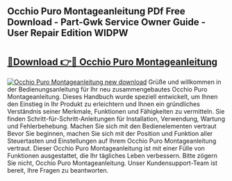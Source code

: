 ## Occhio Puro Montageanleitung PDf Free Download - Part-Gwk Service Owner Guide - User Repair Edition WIDPW

# <h2><a href="http://df6batt.blite.top/?on=Occhio+Puro+Montageanleitung">🔗Download 👉🔴 Occhio Puro Montageanleitung</a></h2>

[![Occhio Puro Montageanleitung new download](https://i.imgur.com/lujVjoI.png)](http://df6batt.blite.top/?on=Occhio+Puro+Montageanleitung)
Grüße und willkommen in der Bedienungsanleitung für Ihr neu zusammengebautes Occhio Puro Montageanleitung. Dieses Handbuch wurde speziell entwickelt, um Ihnen den Einstieg in Ihr Produkt zu erleichtern und Ihnen ein gründliches Verständnis seiner Merkmale, Funktionen und Fähigkeiten zu vermitteln. Sie finden Schritt-für-Schritt-Anleitungen für Installation, Verwendung, Wartung und Fehlerbehebung. Machen Sie sich mit den Bedienelementen vertraut Bevor Sie beginnen, machen Sie sich mit der Position und Funktion aller Steuertasten und Einstellungen auf Ihrem Occhio Puro Montageanleitung vertraut. Dieser Occhio Puro Montageanleitung ist mit einer Fülle von Funktionen ausgestattet, die Ihr tägliches Leben verbessern. Bitte zögern Sie nicht, Occhio Puro Montageanleitung. Unser Kundensupport-Team ist bereit, Ihre Fragen zu beantworten.

